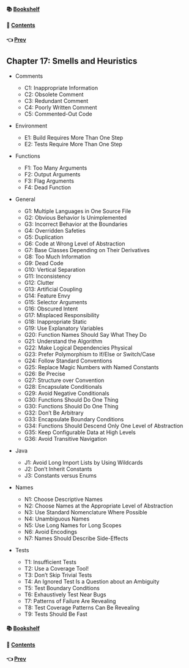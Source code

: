 #### &#x1F4DA; [Bookshelf](../)
#### &#x1F4DC; [Contents](./README.md#contents)
#### &#x1F448; [Prev](./Ch16_Refactoring_SerialDate.md)

## Chapter 17: Smells and Heuristics

- Comments
	- C1: Inappropriate Information
	- C2: Obsolete Comment
	- C3: Redundant Comment
	- C4: Poorly Written Comment
	- C5: Commented-Out Code

- Environment
	- E1: Build Requires More Than One Step
	- E2: Tests Require More Than One Step

- Functions
	- F1: Too Many Arguments
	- F2: Output Arguments
	- F3: Flag Arguments
	- F4: Dead Function

- General
	- G1: Multiple Languages in One Source File
	- G2: Obvious Behavior Is Unimplemented
	- G3: Incorrect Behavior at the Boundaries
	- G4: Overridden Safeties
	- G5: Duplication
	- G6: Code at Wrong Level of Abstraction
	- G7: Base Classes Depending on Their Derivatives
	- G8: Too Much Information
	- G9: Dead Code
	- G10: Vertical Separation
	- G11: Inconsistency
	- G12: Clutter
	- G13: Artificial Coupling
	- G14: Feature Envy
	- G15: Selector Arguments
	- G16: Obscured Intent
	- G17: Misplaced Responsibility
	- G18: Inappropriate Static
	- G19: Use Explanatory Variables
	- G20: Function Names Should Say What They Do
	- G21: Understand the Algorithm
	- G22: Make Logical Dependencies Physical
	- G23: Prefer Polymorphism to If/Else or Switch/Case
	- G24: Follow Standard Conventions
	- G25: Replace Magic Numbers with Named Constants
	- G26: Be Precise
	- G27: Structure over Convention
	- G28: Encapsulate Conditionals
	- G29: Avoid Negative Conditionals
	- G30: Functions Should Do One Thing
	- G30: Functions Should Do One Thing
	- G32: Don’t Be Arbitrary
	- G33: Encapsulate Boundary Conditions
	- G34: Functions Should Descend Only One Level of Abstraction
	- G35: Keep Configurable Data at High Levels
	- G36: Avoid Transitive Navigation

- Java
	- J1: Avoid Long Import Lists by Using Wildcards
	- J2: Don’t Inherit Constants
	- J3: Constants versus Enums

- Names
	- N1: Choose Descriptive Names
	- N2: Choose Names at the Appropriate Level of Abstraction
	- N3: Use Standard Nomenclature Where Possible
	- N4: Unambiguous Names
	- N5: Use Long Names for Long Scopes
	- N6: Avoid Encodings
	- N7: Names Should Describe Side-Effects

- Tests
	- T1: Insufficient Tests
	- T2: Use a Coverage Tool!
	- T3: Don’t Skip Trivial Tests
	- T4: An Ignored Test Is a Question about an Ambiguity
	- T5: Test Boundary Conditions
	- T6: Exhaustively Test Near Bugs
	- T7: Patterns of Failure Are Revealing
	- T8: Test Coverage Patterns Can Be Revealing
	- T9: Tests Should Be Fast

#### &#x1F4DA; [Bookshelf](../)
#### &#x1F4DC; [Contents](./README.md#contents)
#### &#x1F448; [Prev](./Ch16_Refactoring_SerialDate.md)